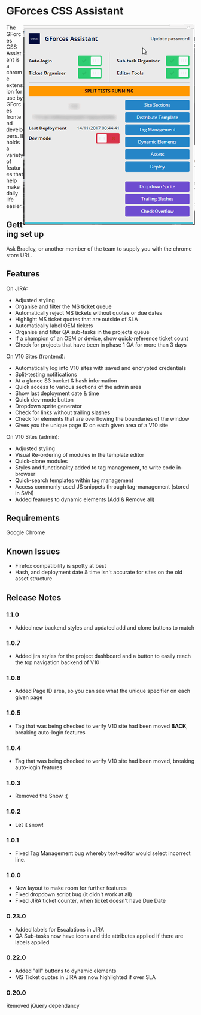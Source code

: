 # GForces CSS Assistant #

<img align="right" style="float: right;" src="image/example.png">
The GForces CSS Assistant is a chrome extension for use by GForces frontend developers. It holds a variety of features that help make daily life easier.

## Getting set up ##

Ask Bradley, or another member of the team to supply you with the chrome store URL.

## Features ##


On JIRA:
- Adjusted styling
- Organise and filter the MS ticket queue
- Automatically reject MS tickets without quotes or due dates
- Highlight MS ticket quotes that are outside of SLA
- Automatically label OEM tickets
- Organise and filter QA sub-tasks in the projects queue
- If a champion of an OEM or device, show quick-reference ticket count
- Check for projects that have been in phase 1 QA for more than 3 days


On V10 Sites (frontend):
- Automatically log into V10 sites with saved and encrypted credentials
- Split-testing notifications
- At a glance S3 bucket & hash information
- Quick access to various sections of the admin area
- Show last deployment date &  time
- Quick dev-mode button
- Dropdown sprite generator
- Check for links without trailing slashes
- Check for elements that are overflowing the boundaries of the window
- Gives you the unique page ID on each given area of a V10 site


On V10 Sites (admin):
- Adjusted styling
- Visual Re-ordering of modules in the template editor
- Quick-clone modules
- Styles and functionality added to tag management, to write code in-browser
- Quick-search templates within tag management
- Access commonly-used JS snippets through tag-management (stored in SVN)
- Added features to dynamic elements (Add & Remove all)

## Requirements ##

Google Chrome

## Known Issues ##

- Firefox compatibility is spotty at best
- Hash, and deployment date & time isn't accurate for sites on the old asset structure

## Release Notes ##

### 1.1.0
- Added new backend styles and updated add and clone buttons to match

### 1.0.7
- Added jira styles for the project dashboard and a button to easily reach the top navigation backend of V10

### 1.0.6
- Added Page ID area, so you can see what the unique specifier on each given page

### 1.0.5
- Tag that was being checked to verify V10 site had been moved **BACK**, breaking auto-login features

### 1.0.4
- Tag that was being checked to verify V10 site had been moved, breaking auto-login features

### 1.0.3
- Removed the Snow :(

### 1.0.2
- Let it snow!

### 1.0.1
- Fixed Tag Management bug whereby text-editor would select incorrect line.

### 1.0.0 ###
- New layout to make room for further features
- Fixed dropdown script bug (it didn't work at all)
- Fixed JIRA ticket counter, when ticket doesn't have Due Date

### 0.23.0 ###
- Added labels for Escalations in JIRA
- QA Sub-tasks now have icons and title attributes applied if there are labels applied
### 0.22.0 ###
- Added "all" buttons to dynamic elements
- MS Ticket quotes in JIRA are now highlighted if over SLA

### 0.20.0 ###
Removed jQuery dependancy
